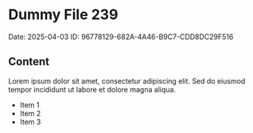 # Dummy File 239

Date: 2025-04-03
ID: 96778129-682A-4A46-B9C7-CDD8DC29F516

## Content

Lorem ipsum dolor sit amet, consectetur adipiscing elit.
Sed do eiusmod tempor incididunt ut labore et dolore magna aliqua.

* Item 1
* Item 2
* Item 3
